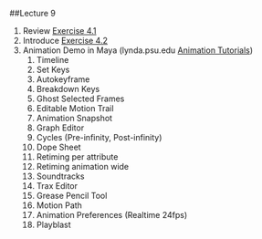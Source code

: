 ##Lecture 9

1. Review [Exercise 4.1](https://github.com/michael-collins/aa110-fa2015/blob/master/exercises/exercise-4.0/3d-texturing.md)
2. Introduce [Exercise 4.2](https://github.com/michael-collins/aa110-fa2015/blob/master/exercises/exercise-4.2/3d-animation.md)
3. Animation Demo in Maya (lynda.psu.edu [Animation Tutorials](http://www.lynda.com/Maya-tutorials/Understanding-animation-interface/370380/413285-4.html))
   1. Timeline
   2. Set Keys
     1. Autokeyframe
     2. Breakdown Keys
   3. Ghost Selected Frames
   4. Editable Motion Trail
   5. Animation Snapshot
   6. Graph Editor
     1. Cycles (Pre-infinity, Post-infinity) 
   7. Dope Sheet
     1. Retiming per attribute
     2. Retiming animation wide
     3. Soundtracks
   8. Trax Editor
   9. Grease Pencil Tool
   10. Motion Path
   11. Animation Preferences (Realtime 24fps)
   12. Playblast
